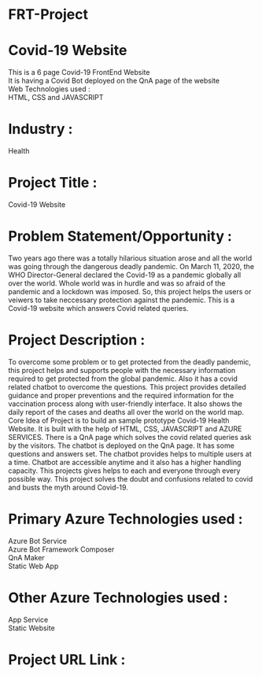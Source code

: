 # FRT-Project

# Covid-19 Website

This is a 6 page Covid-19 FrontEnd Website<br>
It is having a Covid Bot deployed on the QnA page of the website<br>
Web Technologies used :<br>
HTML, CSS and JAVASCRIPT

# Industry :

Health

# Project Title :

Covid-19 Website 

# Problem Statement/Opportunity :

Two years ago there was a totally hilarious situation arose and all the world was going through the dangerous deadly pandemic. On March 11, 2020, the WHO Director-General declared the Covid-19 as a pandemic globally all over the world. Whole world was in hurdle and was so afraid of the pandemic and a lockdown was imposed. So, this project helps the users or veiwers to take neccessary protection against the pandemic. This is a Covid-19 website which answers Covid related queries.

# Project Description :

To overcome some problem or to get protected from the deadly pandemic, this project helps and supports people with the necessary information required to get protected from the global pandemic. Also it has a covid related chatbot to overcome the questions. This project provides detailed guidance and proper preventions and the required information for the vaccination process along with user-friendly interface. It also shows the daily report of the cases and deaths all over the world on the world map. Core Idea of Project is to build an sample prototype Covid-19 Health Website. It is built with the help of HTML, CSS, JAVASCRIPT and AZURE SERVICES. There is a QnA page which solves the covid related queries ask by the visitors. The chatbot is deployed on the QnA page. It has some questions and answers set. The chatbot provides helps to multiple users at a time. Chatbot are accessible anytime and it also has a higher handling capacity. This projects gives helps to each and everyone through every possible way. This project solves the doubt and confusions related to covid and busts the myth around Covid-19.


# Primary Azure Technologies used :
Azure Bot Service
<br>Azure Bot Framework Composer
<br>QnA Maker 
<br>Static Web App


# Other Azure Technologies used : 
App Service
<br>Static Website

# Project URL Link :
